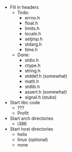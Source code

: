 - Fill in headers
	- Todo:
		- errno.h
		- float.h
		- limits.h
		- locale.h
		- setjmp.h
		- stdarg.h
		- time.h
	- Done:
		- stdio.h
		- ctype.h
		- string.h
		- stddef.h (somewhat)
		- math.h
		- stdlib.h
		- assert.h (somewhat)
		- signal.h (stubs)
- Start libc code
	- ???
	- Profit
- Start arch directories
	- i386
- Start host directories
	- helix
	- linux (optional)
	- none
